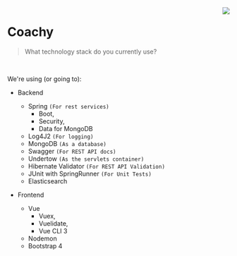 <img src="https://avatars1.githubusercontent.com/u/45882928?s=100&v=4" align="right" />

# Coachy
> What technology stack do you currently use?
     
<br />

We're using (or going to):  
  - Backend
    - Spring `(For rest services)`
      - Boot,
      - Security,
      - Data for MongoDB
    - Log4J2 `(For logging)`
    - MongoDB `(As a database)`
    - Swagger `(For REST API docs)`
    - Undertow `(As the servlets container)`
    - Hibernate Validator `(For REST API Validation)`
    - JUnit with SpringRunner `(For Unit Tests)`
    - Elasticsearch
  
  - Frontend
    - Vue
      - Vuex,
      - Vuelidate,
      - Vue CLI 3
    - Nodemon
    - Bootstrap 4
    
